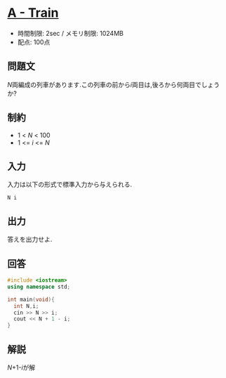 # [A - Train](https://abc107.contest.atcoder.jp/tasks/abc107_a)
* 時間制限: 2sec / メモリ制限: 1024MB
* 配点: 100点

## 問題文
*N*両編成の列車があります.この列車の前から*i*両目は,後ろから何両目でしょうか?

## 制約
* 1 < *N* < 100
* 1 <= *i* <= *N*

## 入力
入力は以下の形式で標準入力から与えられる.

`
N i
`


## 出力
答えを出力せよ.

## 回答
```cpp
#include <iostream>
using namespace std;

int main(void){
  int N,i;
  cin >> N >> i;
  cout << N + 1 - i;
}

```

## 解説
*N*+1-*i*が解
